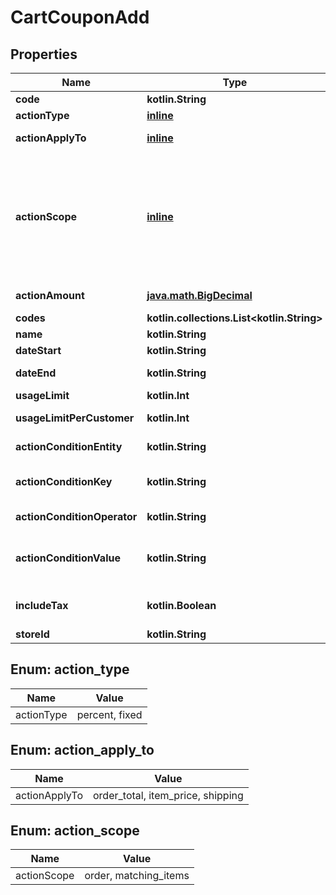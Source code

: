 
# CartCouponAdd

## Properties
| Name | Type | Description | Notes |
| ------------ | ------------- | ------------- | ------------- |
| **code** | **kotlin.String** | Coupon code |  |
| **actionType** | [**inline**](#ActionType) | Coupon discount type |  |
| **actionApplyTo** | [**inline**](#ActionApplyTo) | Defines where discount should be applied |  |
| **actionScope** | [**inline**](#ActionScope) | Specify how discount should be applied. If scope&#x3D;matching_items, then discount will be applied to each of the items that match action conditions. Scope order means that discount will be applied once. |  |
| **actionAmount** | [**java.math.BigDecimal**](java.math.BigDecimal.md) | Defines the discount amount value. |  |
| **codes** | **kotlin.collections.List&lt;kotlin.String&gt;** | Entity codes |  [optional] |
| **name** | **kotlin.String** | Coupon name |  [optional] |
| **dateStart** | **kotlin.String** | Date start |  [optional] |
| **dateEnd** | **kotlin.String** | Defines when discount code will be expired. |  [optional] |
| **usageLimit** | **kotlin.Int** | Usage limit for coupon. |  [optional] |
| **usageLimitPerCustomer** | **kotlin.Int** | Usage limit per customer. |  [optional] |
| **actionConditionEntity** | **kotlin.String** | Defines entity for action condition. |  [optional] |
| **actionConditionKey** | **kotlin.String** | Defines entity attribute code for action condition. |  [optional] |
| **actionConditionOperator** | **kotlin.String** | Defines condition operator. |  [optional] |
| **actionConditionValue** | **kotlin.String** | Defines condition attribute value/s. Can be comma separated string. |  [optional] |
| **includeTax** | **kotlin.Boolean** | Indicates whether to apply a discount for taxes. |  [optional] |
| **storeId** | **kotlin.String** | Store Id |  [optional] |


<a id="ActionType"></a>
## Enum: action_type
| Name | Value |
| ---- | ----- |
| actionType | percent, fixed |


<a id="ActionApplyTo"></a>
## Enum: action_apply_to
| Name | Value |
| ---- | ----- |
| actionApplyTo | order_total, item_price, shipping |


<a id="ActionScope"></a>
## Enum: action_scope
| Name | Value |
| ---- | ----- |
| actionScope | order, matching_items |



